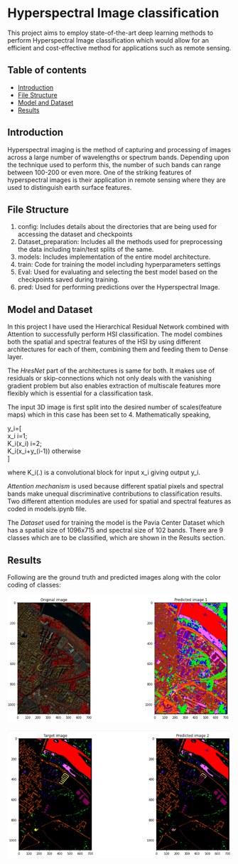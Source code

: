 # Hyperspectral Image classification
This project aims to employ state-of-the-art deep learning methods to perform Hyperspectral Image classification which would allow for an efficient and cost-effective method for applications such as remote sensing.

## Table of contents
* [Introduction](#introduction)
* [File Structure](#file-structure)
* [Model and Dataset](#model-and-dataset)
* [Results](#results)

## Introduction
Hyperspectral imaging is the method of capturing and processing of images across a large number of wavelengths or spectrum bands. Depending upon the technique used to perform this, the number of such bands can range between 100-200 or even more. One of the striking features of hyperspectral images is their application in remote sensing where they are used to distinguish earth surface features.

## File Structure
1. config: Includes details about the directories that are being used for accessing the dataset and checkpoints
2. Dataset_preparation: Includes all the methods used for preprocessing the data including train/test splits of the same.
3. models: Includes implementation of the entire model architecture.
4. train: Code for training the model including hyperparameters settings
5. Eval: Used for evaluating and selecting the best model based on the checkpoints saved during training.
6. pred: Used for performing predictions over the Hyperspectral Image.

## Model and Dataset
In this project I have used the Hierarchical Residual Network combined with Attention to successfully perform HSI classification. The model combines both the spatial and spectral features of the HSI by using different architectures for each of them, combining them and feeding them to Dense layer.

The _HresNet_ part of the architectures is same for both. It makes use of residuals or skip-connections which not only deals with the vanishing gradient problem but also enables extraction of multiscale features more flexibly which is essential for a classification task.

The input 3D image is first split into the desired number of scales(feature maps) which in this case has been set to 4. Mathematically speaking,

y_i=[\
      x_i              i=1;\
      K_i(x_i)         i=2;\
      K_i(x_i+y_(i-1)) otherwise\
    ]

where K_i(.) is a convolutional block for input x_i giving output y_i.

_Attention mechanism_ is used because different spatial pixels and spectral bands make unequal discriminative contributions to classification results.
Two different attention modules are used for spatial and spectral features as coded in models.ipynb file.

The _Dataset_ used for training the model is the Pavia Center Dataset which has a spatial size of 1096x715 and spectral size of 102 bands. There are 9 classes which are to be classified, which are shown in the Results section.

## Results
Following are the ground truth and predicted images along with the color coding of classes:

![Alt text](Images/org.png?raw=true "Title")

![Alt text](Images/tar.png?raw=true "Title")
